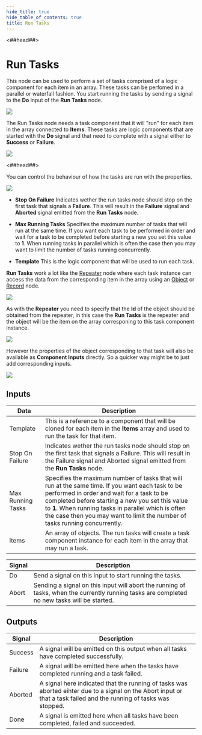 ```yaml
---
hide_title: true
hide_table_of_contents: true
title: Run Tasks
---
```


<##head##>

# Run Tasks

This node can be used to perform a set of tasks comprised of a logic component for each item in an <span className="ndl-data">array</span>. These tasks can be perfomed in a parallel or waterfall fashion. You start running the tasks by sending a signal to the **Do** input of the **Run Tasks** node.

<div className="ndl-image-with-background xl">

![](/nodes/data/run-tasks/run-tasks-1.png)

</div>

The <span className="ndl-node">Run Tasks</span> node needs a task component that it will "run" for each item in the array connected to **Items**. These tasks are logic components that are started with the **Do** signal and that need to complete with a signal either to **Success** or **Failure**.

<div className="ndl-image-with-background xl">

![](/nodes/data/run-tasks/run-tasks-2.png)

</div>

<##head##>

You can control the behaviour of how the tasks are run with the properties.

<div className="ndl-image-with-background l">

![](/nodes/data/run-tasks/run-tasks-props.png)

</div>

* **Stop On Failure** Indicates wether the run tasks node should stop on the first task that signals a **Failure**. This will result in the **Failure** signal and **Aborted** signal emitted from the **Run Tasks** node.

* **Max Running Tasks** Specifies the maximum number of tasks that will run at the same time. If you want each task to be performed in order and wait for a task to be completed before starting a new you set this value to **1**. When running tasks in parallel which is often the case then you may want to limit the number of tasks running concurrently.

* **Template** This is the logic component that will be used to run each task.

**Run Tasks** work a lot like the [Repeater](/nodes/ui-controls/repeater) node where each task instance can access the data from the corresponding item in the array using an [Object](/nodes/data/object/object-node) or [Record](/nodes/data/cloud-data/record) node.

<div className="ndl-image-with-background xl">

![](/nodes/data/run-tasks/run-tasks-4.png)

</div>

As with the **Repeater** you need to specify that the **Id** of the object should be obtained from the repeater, in this case the **Run Tasks** is the repeater and the object will be the item on the array corresponing to this task component instance.

<div className="ndl-image-with-background l">

![](/nodes/data/run-tasks/run-tasks-3.png)

</div>

However the properties of the object corresponding to that task will also be available as **Component Inputs** directly. So a quicker way might be to just add corresponding inputs.

<div className="ndl-image-with-background xl">

![](/nodes/data/run-tasks/run-tasks-5.png)

</div>

## Inputs

| Data                                            | Description                                                                                                                                                                                                                                                                            |
| ----------------------------------------------- | -------------------------------------------------------------------------------------------------------------------------------------------------------------------------------------------------------------------------------------------------------------------------------------- |
| <span className="ndl-data">Template</span> | This is a reference to a component that will be cloned for each item in the **Items** array and used to run the task for that item. |
| <span className="ndl-data">Stop On Failure</span>        | Indicates wether the run tasks node should stop on the first task that signals a <span className="ndl-signal">Failure</span>. This will result in the <span className="ndl-signal">Failure</span> signal and <span className="ndl-signal">Aborted</span> signal emitted from the **Run Tasks** node.                                                                  |
| <span className="ndl-data">Max Running Tasks</span>     | Specifies the maximum number of tasks that will run at the same time. If you want each task to be performed in order and wait for a task to be completed before starting a new you set this value to **1**. When running tasks in parallel which is often the case then you may want to limit the number of tasks running concurrently.                                                                         |
| <span className="ndl-data">Items</span>         | An array of objects. The run tasks will create a task component instance for each item in the array that may run a task.                                                                                                      |

| Signal                                      | Description                                                                                                                       |
| ------------------------------------------- | --------------------------------------------------------------------------------------------------------------------------------- |
| <span className="ndl-signal">Do</span> | Send a signal on this input to start running the tasks. |
| <span className="ndl-signal">Abort</span> | Sending a signal on this input will abort the running of tasks, when the currently running tasks are completed no new tasks will be started. |


## Outputs

| Signal                                      | Description                                                                                                                       |
| ------------------------------------------- | --------------------------------------------------------------------------------------------------------------------------------- |
| <span className="ndl-signal">Success</span> | A signal will be emitted on this output when all tasks have completed successfully. |
| <span className="ndl-signal">Failure</span> | A signal will be emitted here when the tasks have completed running and a task failed. |
| <span className="ndl-signal">Aborted</span> | A signal here indicated that the running of tasks was aborted eihter due to a signal on the <span className="ndl-signal">Abort</span> input or that a task failed and the running of tasks was stopped. |
| <span className="ndl-signal">Done</span> | A signal is emitted here when all tasks have been completed, failed and succeeded. |
